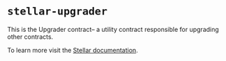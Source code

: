 # `stellar-upgrader`

This is the Upgrader contract– a utility contract responsible for upgrading other contracts.

To learn more visit the [Stellar documentation](https://developers.stellar.org/docs/build/guides/conventions/upgrading-contracts).
